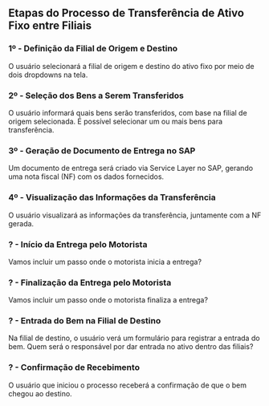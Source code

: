 ## Etapas do Processo de Transferência de Ativo Fixo entre Filiais

### 1º - Definição da Filial de Origem e Destino
O usuário selecionará a filial de origem e destino do ativo fixo por meio de dois dropdowns na tela.

### 2º - Seleção dos Bens a Serem Transferidos
O usuário informará quais bens serão transferidos, com base na filial de origem selecionada. É possível selecionar um ou mais bens para transferência.

### 3º - Geração de Documento de Entrega no SAP
Um documento de entrega será criado via Service Layer no SAP, gerando uma nota fiscal (NF) com os dados fornecidos.

### 4º - Visualização das Informações da Transferência
O usuário visualizará as informações da transferência, juntamente com a NF gerada.

### ? - Início da Entrega pelo Motorista
Vamos incluir um passo onde o motorista inicia a entrega?

### ? - Finalização da Entrega pelo Motorista
Vamos incluir um passo onde o motorista finaliza a entrega?

### ? - Entrada do Bem na Filial de Destino
Na filial de destino, o usuário verá um formulário para registrar a entrada do bem. Quem será o responsável por dar entrada no ativo dentro das filiais?

### ? - Confirmação de Recebimento
O usuário que iniciou o processo receberá a confirmação de que o bem chegou ao destino.